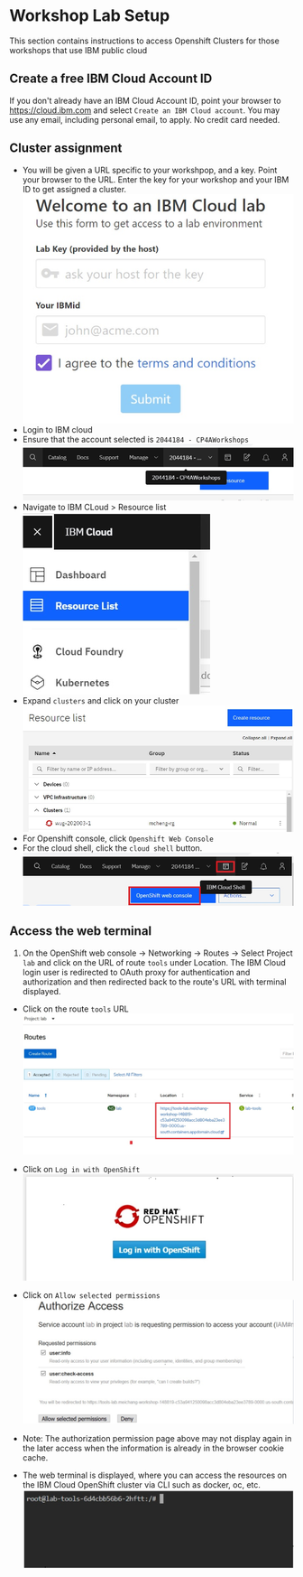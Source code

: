 # Workshop Lab Setup

This section contains instructions to access Openshift Clusters for those workshops that use IBM public cloud

## Create a free IBM Cloud Account ID

If you don't already have an IBM Cloud Account ID, point your browser to https://cloud.ibm.com and select `Create an IBM Cloud account`. You may use any email, including personal email, to apply. No credit card needed.

## Cluster assignment

- You will be given a URL specific to your workshpop, and a key. Point your browser 
to the URL. 
Enter the key for your workshop and your IBM ID to get assigned a cluster.
![Workshop assignment](images/Initial.jpg)
- Login to IBM cloud
- Ensure that the account selected is `2044184 - CP4AWorkshops`
![CP4Apps Account](images/CP4AppsAccount.jpg)
- Navigate to IBM CLoud > Resource list
![Resource list](images/ResourceList.jpg)
- Expand `clusters` and click on your cluster
![clusters](images/Clusters.jpg)
- For Openshift console, click `Openshift Web Console`
- For the cloud shell, click the `cloud shell` button.
![console](images/Console.jpg)

## Access the web terminal

1. On the OpenShift web console -> Networking -> Routes -> Select Project `lab` and click on the URL of route `tools` under Location.  The IBM Cloud login user is redirected to OAuth proxy for authentication and authorization and then redirected back to the route's URL with terminal displayed.

- Click on the route `tools` URL
![Route URL](images/tools_route.jpg)

- Click on `Log in with OpenShift`
![Oauth Proxy Authentication](images/oauthproxy.jpg)

- Click on `Allow selected permissions`
![Authorization](images/auth_permission.jpg)

- Note: The authorization permission page above may not display again in the later access when the information is already in the browser cookie cache.

- The web terminal is displayed, where you can access the resources on the IBM Cloud OpenShift cluster via CLI such as docker, oc, etc.
![Web Terminal](images/terminal.jpg)
